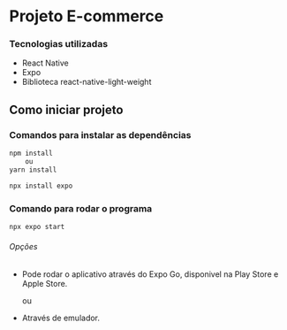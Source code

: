 # Projeto E-commerce

### Tecnologias utilizadas
 - React Native
 - Expo
 - Biblioteca react-native-light-weight

## Como iniciar projeto

### Comandos para instalar as dependências 
```bash
npm install 
    ou
yarn install

npx install expo
```
### Comando para rodar o programa

```bash
npx expo start
```

###### Opções
  - Pode rodar o aplicativo através do Expo Go, disponivel na Play Store e Apple Store.

    ou
  
  - Através de emulador.



